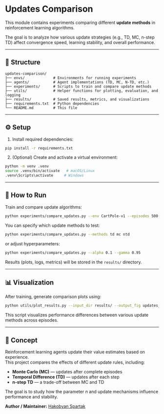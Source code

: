 # Updates Comparison

This module contains experiments comparing different **update methods** in reinforcement learning algorithms.

The goal is to analyze how various update strategies (e.g., TD, MC, n-step TD) affect convergence speed, learning stability, and overall performance.

---

## 📁 Structure

```
updates-comparison/
├── envs/             # Environments for running experiments
├── agents/           # Agent implementations (TD, MC, N-TD, etc.)
├── experiments/      # Scripts to train and compare update methods
├── utils/            # Helper functions for plotting, evaluation, and logging
├── results/          # Saved results, metrics, and visualizations
├── requirements.txt  # Python dependencies
└── README.md         # This file
```

---

## ⚙️ Setup

1. Install required dependencies:

```bash
pip install -r requirements.txt
```

2. (Optional) Create and activate a virtual environment:

```bash
python -m venv .venv
source .venv/bin/activate   # macOS/Linux
.venv\Scripts\activate     # Windows
```

---

## 🚀 How to Run

Train and compare update algorithms:

```bash
python experiments/compare_updates.py --env CartPole-v1 --episodes 500
```

You can specify which update methods to test:

```bash
python experiments/compare_updates.py --methods td mc ntd
```

or adjust hyperparameters:

```bash
python experiments/compare_updates.py --alpha 0.1 --gamma 0.95
```

Results (plots, logs, metrics) will be stored in the `results/` directory.

---

## 📊 Visualization

After training, generate comparison plots using:

```bash
python utils/plot_results.py --input_dir results/ --output_fig updates_comparison.png
```

This script visualizes performance differences between various update methods across episodes.

---

## 🧠 Concept

Reinforcement learning agents update their value estimates based on experience.  
This project compares the effects of different update rules, including:

- **Monte Carlo (MC)** — updates after complete episodes  
- **Temporal Difference (TD)** — updates after each step  
- **n-step TD** — a trade-off between MC and TD  

The goal is to study how the parameter *n* and update mechanisms influence performance and stability.


**Author / Maintainer:** [Hakobyan Spartak](https://github.com/HakobyanSpartak)
